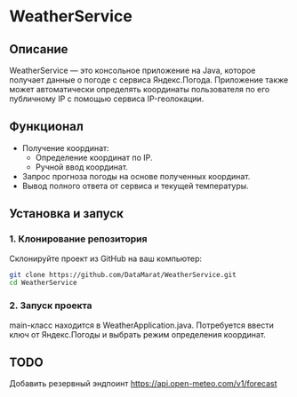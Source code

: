 # WeatherService

## Описание
WeatherService — это консольное приложение на Java, которое получает данные о погоде с сервиса Яндекс.Погода. Приложение также может автоматически определять координаты пользователя по его публичному IP с помощью сервиса IP-геолокации.

## Функционал
- Получение координат:
    - Определение координат по IP.
    - Ручной ввод координат.
- Запрос прогноза погоды на основе полученных координат.
- Вывод полного ответа от сервиса и текущей температуры.

## Установка и запуск

### 1. Клонирование репозитория
Склонируйте проект из GitHub на ваш компьютер:
```bash
git clone https://github.com/DataMarat/WeatherService.git
cd WeatherService
```

### 2. Запуск проекта
main-класс находится в WeatherApplication.java.
Потребуется ввести ключ от Яндекс.Погоды и выбрать режим определения координат.

## TODO
Добавить резервный эндпоинт https://api.open-meteo.com/v1/forecast